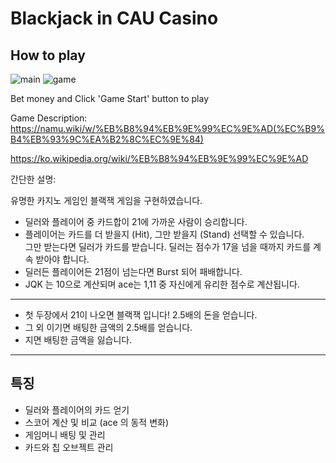 # Blackjack in CAU Casino

## How to play 


![main](https://user-images.githubusercontent.com/25008566/96364182-77e05080-1174-11eb-9b2b-1c9e4082a555.PNG)
![game](https://user-images.githubusercontent.com/25008566/96364184-79117d80-1174-11eb-9395-7b3e0d61912a.PNG)

Bet money and Click 'Game Start' button to play 

Game Description:
https://namu.wiki/w/%EB%B8%94%EB%9E%99%EC%9E%AD(%EC%B9%B4%EB%93%9C%EA%B2%8C%EC%9E%84)

https://ko.wikipedia.org/wiki/%EB%B8%94%EB%9E%99%EC%9E%AD

간단한 설명: 

유명한 카지노 게임인 블랙잭 게임을 구현하였습니다. 

- 딜러와 플레이어 중 카드합이 21에 가까운 사람이 승리합니다.  
- 플레이어는 카드를 더 받을지 (Hit), 그만 받을지 (Stand) 선택할 수 있습니다.  
그만 받는다면 딜러가 카드를 받습니다. 딜러는 점수가 17을 넘을 때까지 카드를 계속 받아야 합니다.  
- 딜러든 플레이어든 21점이 넘는다면 Burst 되어 패배합니다.  
- JQK 는 10으로 계산되며 ace는 1,11 중 자신에게 유리한 점수로 계산됩니다.
---
- 첫 두장에서 21이 나오면 블랙잭 입니다! 2.5배의 돈을 얻습니다. 
- 그 외 이기면 배팅한 금액의 2.5배를 얻습니다. 
- 지면 배팅한 금액을 잃습니다.

---
## 특징
- 딜러와 플레이어의 카드 얻기  
- 스코어 계산 및 비교 (ace 의 동적 변화)
- 게임머니 배팅 및 관리
- 카드와 칩 오브젝트 관리
 


